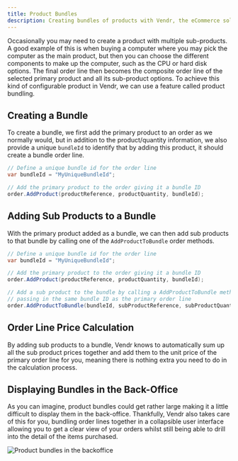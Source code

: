 ```yaml
---
title: Product Bundles
description: Creating bundles of products with Vendr, the eCommerce solution for Umbraco
---
```


Occasionally you may need to create a product with multiple sub-products. A good example of this is when buying a computer where you may pick the computer as the main product, but then you can choose the different components to make up the computer, such as the CPU or hard disk options. The final order line then becomes the composite order line of the selected primary product and all its sub-product options. To achieve this kind of configurable product in Vendr, we can use a feature called product bundling.

## Creating a Bundle

To create a bundle, we first add the primary product to an order as we normally would, but in addition to the product/quantity information, we also provide a unique `bundleId` to identify that by adding this product, it should create a bundle order line.

````csharp
// Define a unique bundle id for the order line
var bundleId = "MyUniqueBundleId";

// Add the primary product to the order giving it a bundle ID
order.AddProduct(productReference, productQuantity, bundleId);

````

## Adding Sub Products to a Bundle

With the primary product added as a bundle, we can then add sub products to that bundle by calling one of the `AddProductToBundle` order methods.


````csharp
// Define a unique bundle id for the order line
var bundleId = "MyUniqueBundleId";

// Add the primary product to the order giving it a bundle ID
order.AddProduct(productReference, productQuantity, bundleId);

// Add a sub product to the bundle by calling a AddProductToBundle method
// passing in the same bundle ID as the primary order line
order.AddProductToBundle(bundleId, subProductReference, subProductQuantity);

````

## Order Line Price Calculation

By adding sub products to a bundle, Vendr knows to automatically sum up all the sub product prices together and add them to the unit price of the primary order line for you, meaning there is nothing extra you need to do in the calculation process.

## Displaying Bundles in the Back-Office

As you can imagine, product bundles could get rather large making it a little difficult to display them in the back-office. Thankfully, Vendr also takes care of this for you, bundling order lines together in a collapsible user interface allowing you to get a clear view of your orders whilst still being able to drill into the detail of the items purchased.

![Product bundles in the backoffice](../media/backback-office-bundles.png)
